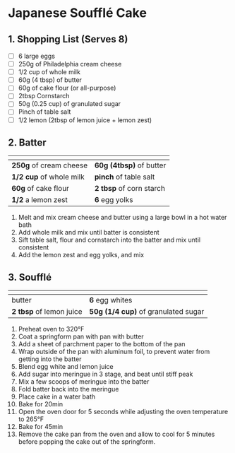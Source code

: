 # Japanese Soufflé Cake

## 1. Shopping List (Serves 8)
- [ ] 6 large eggs
- [ ] 250g of Philadelphia cream cheese
- [ ] 1/2 cup of whole milk
- [ ] 60g (4 tbsp) of butter 
- [ ] 60g of cake flour (or all-purpose)
- [ ] 2tbsp Cornstarch
- [ ] 50g (0.25 cup) of granulated sugar
- [ ] Pinch of table salt
- [ ] 1/2 lemon (2tbsp of lemon juice + lemon zest)

## 2. Batter
|<!-- -->|<!-- -->|
|---|---|
| **250g** of cream cheese |**60g (4tbsp)** of butter |
| **1/2 cup** of whole milk | **pinch** of table salt |
| **60g** of cake flour | **2 tbsp** of corn starch |
| **1/2** a lemon zest | **6** egg yolks |

1. Melt and mix cream cheese and butter using a large bowl in a hot water bath
2. Add whole milk and mix until batter is consistent
3. Sift table salt, flour and cornstarch into the batter and mix until consistent
4. Add the lemon zest and egg yolks, and mix

## 3. Soufflé
|<!-- -->|<!-- -->|
|---|---|
| butter | **6** egg whites |
| **2 tbsp** of lemon juice | **50g (1/4 cup)** of granulated sugar |

1. Preheat oven to 320°F
2. Coat a springform pan with pan with butter
3. Add a sheet of parchment paper to the bottom of the pan
4. Wrap outside of the pan with aluminum foil, to prevent water from getting into the batter
5. Blend egg white and lemon juice
6. Add sugar into meringue in 3 stage, and beat until stiff peak
7. Mix a few scoops of meringue into the batter
8. Fold batter back into the meringue
9. Place cake in a water bath
10. Bake for 20min
11. Open the oven door for 5 seconds while adjusting the oven temperature to 265°F
12. Bake for 45min
13. Remove the cake pan from the oven and allow to cool for 5 minutes before popping the cake out of the springform.